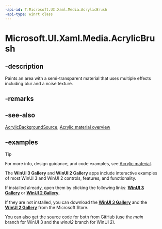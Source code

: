 ```yaml
---
-api-id: T:Microsoft.UI.Xaml.Media.AcrylicBrush
-api-type: winrt class
---
```

<!-- Class syntax.
public class AcrylicBrush : XamlCompositionBrushBase, XamlCompositionBrushBase
-->

# Microsoft.UI.Xaml.Media.AcrylicBrush

## -description

Paints an area with a semi-transparent material that uses multiple effects including blur and a noise texture.

## -remarks

## -see-also

[AcrylicBackgroundSource](acrylicbackgroundsource.md), [Acrylic material overview](/windows/apps/design/style/acrylic)

## -examples

> [!TIP]
> For more info, design guidance, and code examples, see [Acrylic material](/windows/apps/design/style/acrylic).
>
> The **WinUI 3 Gallery** and **WinUI 2 Gallery** apps include interactive examples of most WinUI 3 and WinUI 2 controls, features, and functionality.
>
> If installed already, open them by clicking the following links: [**WinUI 3 Gallery**](winui3gallery:/item/Acrylic) or [**WinUI 2 Gallery**](winui2gallery:/item/Acrylic).
>
> If they are not installed, you can download the [**WinUI 3 Gallery**](https://www.microsoft.com/store/productId/9P3JFPWWDZRC) and the [**WinUI 2 Gallery**](https://www.microsoft.com/store/productId/9MSVH128X2ZT) from the Microsoft Store.
>
> You can also get the source code for both from [GitHub](https://github.com/Microsoft/WinUI-Gallery) (use the *main* branch for WinUI 3 and the *winui2* branch for WinUI 2).
